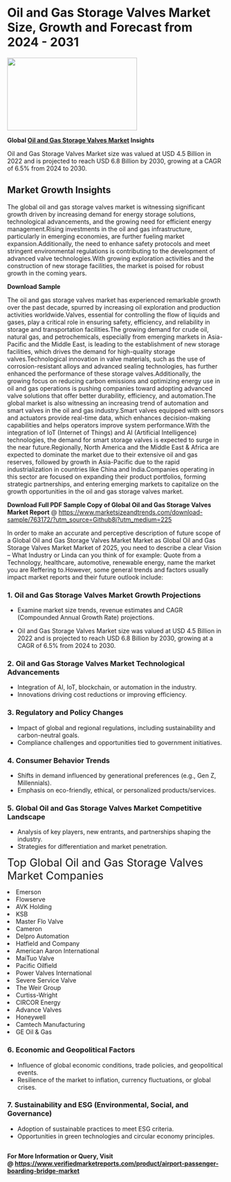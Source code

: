 <H1>Oil and Gas Storage Valves Market Size, Growth and Forecast from 2024 - 2031</H1><img class="aligncenter size-medium wp-image-584254" src="https://thirdeyenews.in/wp-content/uploads/2024/09/Global-Market-Research-300x168.jpeg" alt="" width="300" height="168" /><p><strong>Global&nbsp;<a href="https://www.marketsizeandtrends.com/download-sample/763172/?utm_source=Github8j?utm_medium=225">Oil and Gas Storage Valves Market</a> Insights</strong></p><p>Oil and Gas Storage Valves Market size was valued at USD 4.5 Billion in 2022 and is projected to reach USD 6.8 Billion by 2030, growing at a CAGR of 6.5% from 2024 to 2030.</p><p><h2>Market Growth Insights</h2> <p>The global oil and gas storage valves market is witnessing significant growth driven by increasing demand for energy storage solutions, technological advancements, and the growing need for efficient energy management.Rising investments in the oil and gas infrastructure, particularly in emerging economies, are further fueling market expansion.Additionally, the need to enhance safety protocols and meet stringent environmental regulations is contributing to the development of advanced valve technologies.With growing exploration activities and the construction of new storage facilities, the market is poised for robust growth in the coming years.</p> <p><strong>Download Sample</strong></p> <p>The oil and gas storage valves market has experienced remarkable growth over the past decade, spurred by increasing oil exploration and production activities worldwide.Valves, essential for controlling the flow of liquids and gases, play a critical role in ensuring safety, efficiency, and reliability in storage and transportation facilities.The growing demand for crude oil, natural gas, and petrochemicals, especially from emerging markets in Asia-Pacific and the Middle East, is leading to the establishment of new storage facilities, which drives the demand for high-quality storage valves.Technological innovation in valve materials, such as the use of corrosion-resistant alloys and advanced sealing technologies, has further enhanced the performance of these storage valves.Additionally, the growing focus on reducing carbon emissions and optimizing energy use in oil and gas operations is pushing companies toward adopting advanced valve solutions that offer better durability, efficiency, and automation.The global market is also witnessing an increasing trend of automation and smart valves in the oil and gas industry.Smart valves equipped with sensors and actuators provide real-time data, which enhances decision-making capabilities and helps operators improve system performance.With the integration of IoT (Internet of Things) and AI (Artificial Intelligence) technologies, the demand for smart storage valves is expected to surge in the near future.Regionally, North America and the Middle East & Africa are expected to dominate the market due to their extensive oil and gas reserves, followed by growth in Asia-Pacific due to the rapid industrialization in countries like China and India.Companies operating in this sector are focused on expanding their product portfolios, forming strategic partnerships, and entering emerging markets to capitalize on the growth opportunities in the oil and gas storage valves market.</p> <p><span class=""><strong>Download Full PDF Sample Copy of Global Oil and Gas Storage Valves Market Report</strong> @ <a href="https://www.marketsizeandtrends.com/download-sample/763172/?utm_source=Github8j?utm_medium=225" target="_blank">https://www.marketsizeandtrends.com/download-sample/763172/?utm_source=Github8j?utm_medium=225</a></span></p><p>In order to make an accurate and perceptive description of future scope of a Global&nbsp;Oil and Gas Storage Valves Market Market as Global&nbsp;Oil and Gas Storage Valves Market Market of 2025, you need to describe a clear Vision &ndash; What Industry or Linda can you think of for example: Quote from a Technology, healthcare, automotive, renewable energy, name the market you are Reffering to.However, some general trends and factors usually impact market reports and their future outlook include:</p><h3>1.&nbsp;<strong>Oil and Gas Storage Valves Market Growth Projections</strong></h3><ul><li>Examine market size trends, revenue estimates and CAGR (Compounded Annual Growth Rate) projections.</li><li><p>Oil and Gas Storage Valves Market size was valued at USD 4.5 Billion in 2022 and is projected to reach USD 6.8 Billion by 2030, growing at a CAGR of 6.5% from 2024 to 2030.</p></li></ul><h3>2.&nbsp;<strong>Oil and Gas Storage Valves Market Technological Advancements</strong></h3><ul><li>Integration of AI, IoT, blockchain, or automation in the industry.</li><li>Innovations driving cost reductions or improving efficiency.</li></ul><h3>3.&nbsp;<strong>Regulatory and Policy Changes</strong></h3><ul><li>Impact of global and regional regulations, including sustainability and carbon-neutral goals.</li><li>Compliance challenges and opportunities tied to government initiatives.</li></ul><h3>4.&nbsp;<strong>Consumer Behavior Trends</strong></h3><ul><li>Shifts in demand influenced by generational preferences (e.g., Gen Z, Millennials).</li><li>Emphasis on eco-friendly, ethical, or personalized products/services.</li></ul><h3>5.&nbsp;<strong>Global Oil and Gas Storage Valves Market Competitive Landscape</strong></h3><ul><li>Analysis of key players, new entrants, and partnerships shaping the industry.</li><li>Strategies for differentiation and market penetration.</li></ul><p data-pm-slice="1 1 []"><span style="color: inherit; font-family: inherit; font-size: 25px;">Top Global Oil and Gas Storage Valves Market Companies</span></p><div class="" data-test-id=""><p><li>Emerson</li><li> Flowserve</li><li> AVK Holding</li><li> KSB</li><li> Master Flo Valve</li><li> Cameron</li><li> Delpro Automation</li><li> Hatfield and Company</li><li> American Aaron International</li><li> MaiTuo Valve</li><li> Pacific Oilfield</li><li> Power Valves International</li><li> Severe Service Valve</li><li> The Weir Group</li><li> Curtiss-Wright</li><li> CIRCOR Energy</li><li> Advance Valves</li><li> Honeywell</li><li> Camtech Manufacturing</li><li> GE Oil & Gas</li></p></div><h3>6.&nbsp;<strong>Economic and Geopolitical Factors</strong></h3><ul><li>Influence of global economic conditions, trade policies, and geopolitical events.</li><li>Resilience of the market to inflation, currency fluctuations, or global crises.</li></ul><h3>7.&nbsp;<strong>Sustainability and ESG (Environmental, Social, and Governance)</strong></h3><ul><li>Adoption of sustainable practices to meet ESG criteria.</li><li>Opportunities in green technologies and circular economy principles.</li></ul><h2><strong style="font-size: 14px;">For More Information or Query, Visit @&nbsp;</strong><a style="background-color: #ffffff; font-size: 14px;" href="https://www.marketsizeandtrends.com/report/oil-and-gas-storage-valves-market/" target="_blank">https://www.verifiedmarketreports.com/product/airport-passenger-boarding-bridge-market</a></h2>